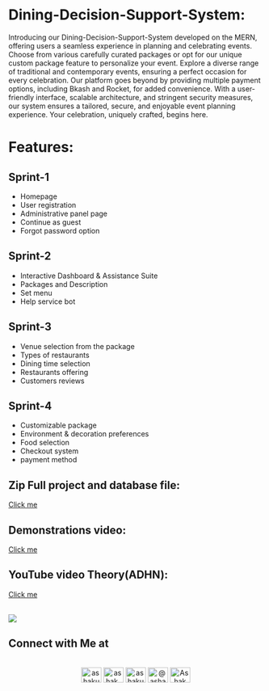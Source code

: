 # Dining-Decision-Support-System:
Introducing our Dining-Decision-Support-System developed on the MERN, offering users a seamless experience in planning and celebrating events. Choose from various carefully curated packages or opt for our unique custom package feature to personalize your event. Explore a diverse range of traditional and contemporary events, ensuring a perfect occasion for every celebration. Our platform goes beyond by providing multiple payment options, including Bkash and Rocket, for added convenience. With a user-friendly interface, scalable architecture, and stringent security measures, our system ensures a tailored, secure, and enjoyable event planning experience. Your celebration, uniquely crafted, begins here.


# Features:

## Sprint-1
* Homepage
* User registration
* Administrative panel page
* Continue as guest
* Forgot password option

## Sprint-2
* Interactive Dashboard & Assistance Suite
* Packages and Description
* Set menu
* Help service bot


## Sprint-3
* Venue selection from the package
* Types of restaurants
* Dining time selection
* Restaurants offering
* Customers reviews

  
## Sprint-4
* Customizable package
* Environment & decoration preferences
* Food selection
* Checkout system
* payment method




## Zip Full project and database file: 
<a href="https://www.playbook.com/s/bracu-semester/qfSUspj6L2E2dtn9Hrr8EFgJ">Click me</a>

## Demonstrations video: 

<a href="https://www.youtube.com/watch?v=jiN1yyMPbSM&list=PL209Wq-G1IdkxFVktbBXrzS_82J_3avjt">Click me</a>

## YouTube video Theory(ADHN): 

<a href="https://www.youtube.com/playlist?list=PL209Wq-G1IdnKxdpsqGazctNpnuEDSeBw">Click me</a>





<br>
<img src="https://user-images.githubusercontent.com/73097560/115834477-dbab4500-a447-11eb-908a-139a6edaec5c.gif">


## <b>Connect with Me at</b>
<br>
<div align='center'>





<a href="https://www.facebook.com/ashak.odree/" target="blank">
<img align="center" src="https://raw.githubusercontent.com/rahuldkjain/github-profile-readme-generator/master/src/images/icons/Social/facebook.svg" alt="ashakuzzaman odree" height="30" width="40" /></a>


<a href="https://www.instagram.com/ashak_odree/" target="blank">
<img align="center" src="https://raw.githubusercontent.com/rahuldkjain/github-profile-readme-generator/master/src/images/icons/Social/instagram.svg" alt="ashak_odree" height="30" width="40" /></a>


<a href="https://www.linkedin.com/in/ashak-odree/" target="blank">
<img align="center" src="https://raw.githubusercontent.com/rahuldkjain/github-profile-readme-generator/master/src/images/icons/Social/linked-in-alt.svg" alt="ashakuzzaman odree" height="30" width="40" /></a>


<a href="https://twitter.com/ashak_odree" target="blank">
<img align="center" src="https://raw.githubusercontent.com/rahuldkjain/github-profile-readme-generator/master/src/images/icons/Social/twitter.svg" alt="@ashak_odree" height="30" width="40" /></a>
	
<a href="https://www.youtube.com/channel/UCs8Y7diPmTt-yyjkv0k7SpQ" target="blank">
<img align="center" src="https://raw.githubusercontent.com/rahuldkjain/github-profile-readme-generator/master/src/images/icons/Social/youtube.svg" alt="Ashak Odree" height="30" width="40" /></a>	
	
